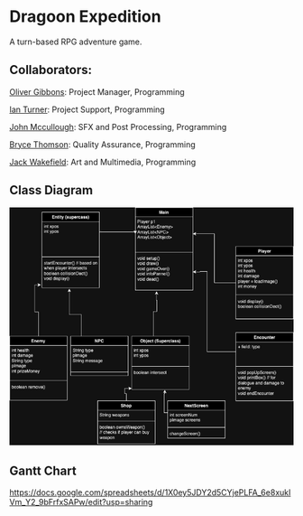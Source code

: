 # Dragoon Expedition
A turn-based RPG adventure game.
## Collaborators: 

[Oliver Gibbons](https://github.com/OliverGibbons1): Project Manager, Programming

[Ian Turner](https://github.com/Ian-Turner4): Project Support, Programming

[John Mccullough](https://github.com/jemrules): SFX and Post Processing, Programming

[Bryce Thomson](https://github.com/Brycet14): Quality Assurance, Programming

[Jack Wakefield](https://github.com/jack125251): Art and Multimedia, Programming

## Class Diagram

<img src="https://github.com/OliverGibbons1/APCompPro24Group/blob/main/images/UpdatedClassDiagram.png?raw=true">

## Gantt Chart
https://docs.google.com/spreadsheets/d/1X0ey5JDY2d5CYjePLFA_6e8xukIVm_Y2_9bFrfxSAPw/edit?usp=sharing

